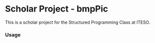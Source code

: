 # Scholar Project - bmpPic

This is a scholar project for the Structured Programming Class at ITESO.

### Usage
